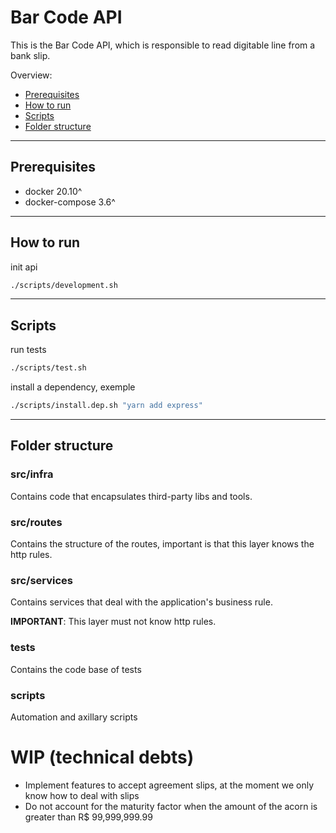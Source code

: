 # Bar Code API

This is the Bar Code API, which is responsible to read digitable line from a bank slip.

Overview:
- [Prerequisites](#prerequisites)
- [How to run](#how-to-run)
- [Scripts](#scripts)
- [Folder structure](#folder-structure)

---
## Prerequisites

- docker 20.10^
- docker-compose 3.6^

---
## How to run

init api
```sh
./scripts/development.sh
```

---
## Scripts

run tests
```sh
./scripts/test.sh
```

install a dependency, exemple
```sh
./scripts/install.dep.sh "yarn add express"
```
---
## Folder structure

### src/infra
Contains code that encapsulates third-party libs and tools.

### src/routes
Contains the structure of the routes, important is that this layer knows the http rules.

### src/services

Contains services that deal with the application's business rule.

**IMPORTANT**: This layer must not know http rules.

### tests
Contains the code base of tests

### scripts
Automation and axillary scripts

# WIP (technical debts)

- Implement features to accept agreement slips, at the moment we only know how to deal with slips
- Do not account for the maturity factor when the amount of the acorn is greater than R$ 99,999,999.99
